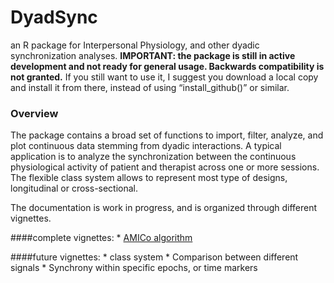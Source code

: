 <!-- README.md is generated from README.Rmd. Please edit that file -->

# DyadSync

an R package for Interpersonal Physiology, and other dyadic
synchronization analyses. **IMPORTANT: the package is still in active
development and not ready for general usage. Backwards compatibility is
not granted.** If you still want to use it, I suggest you download a
local copy and install it from there, instead of using
“install_github()” or similar.

### Overview

The package contains a broad set of functions to import, filter,
analyze, and plot continuous data stemming from dyadic interactions. A
typical application is to analyze the synchronization between the
continuous physiological activity of patient and therapist across one or
more sessions. The flexible class system allows to represent most type
of designs, longitudinal or cross-sectional.

The documentation is work in progress, and is organized through
different vignettes.

####complete vignettes: \* [AMICo algorithm](vignettes/amico.html)

####future vignettes: \* class system \* Comparison between different
signals \* Synchrony within specific epochs, or time markers
